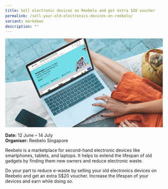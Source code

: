 ```yaml
---
title: Sell electronic devices on Reebelo and get extra $20 voucher
permalink: /sell-your-old-electronics-devices-on-reebelo/
variant: markdown
description: ""
---
```

![Picture of a person using a laptop which shows Reebelo's webpage](/images/Reebelo_sell_your_old_electronics.png)

**Date:** 12 June – 14 July<br>
**Organiser:** Reebelo Singapore

Reebelo is a marketplace for second-hand electronic devices like smartphones, tablets, and laptops. It helps to extend the lifespan of old gadgets by finding them new owners and reduce electronic waste.&nbsp;

Do your part to reduce e-waste by selling your old electronics devices on Reebelo and get an extra S$20 voucher. Increase the lifespan of your devices and earn while doing so.